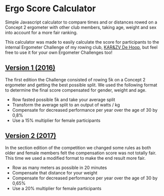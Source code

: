 # Ergo Score Calculator

Simple Javascript calculator to compare times and or distances rowed on a
Concept 2 ergometer with other club members, taking age, weight and sex into
account for a more fair ranking.

This calculator was made to easily calculate the score for participants to the
internal Ergometer Challenge of my rowing club, [KAR&ZV De Hoop][1], but feel
free to use it for your own Ergometer Challenges too!

## [Version 1 (2016)][v1]
The first edition the Challenge consisted of rowing 5k on a Concept 2 ergometer
and getting the best possible split. We used the following format to determine
the final score compensated for gender, weight and age.

* Row fasted possible 5k and take your average split
* Transform the average split to an output of watts / kg
* Compensate for decreased performance per year over the age of 30 by 0,8%
* Use a 15% multiplier for female participants

## [Version 2 (2017)][v2]
In the section edition of the competition we changed some rules as both older
and female members felt the compensation score was not totally fair. This time
we used a modified format to make the end result more fair.

* Row as many meters as possible in 20 minutes
* Compensate that distance for your weight
* Compensate for decreased performance per year over the age of 30 by 0,65%
* Use a 20% multiplier for female participants


[1]: http://karzvdehoop.nl
[v1]: https://github.com/vindia/ergo-calculator/releases/tag/v1
[v2]: https://github.com/vindia/ergo-calculator
